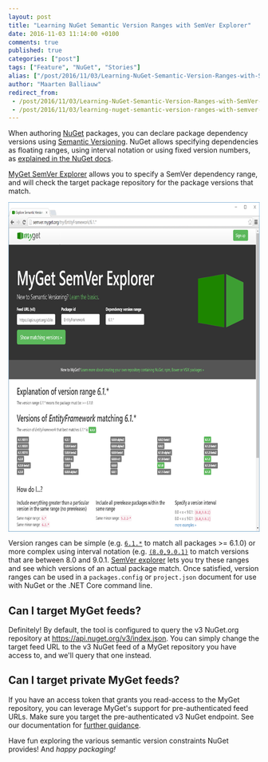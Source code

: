 ```yaml
---
layout: post
title: "Learning NuGet Semantic Version Ranges with SemVer Explorer"
date: 2016-11-03 11:14:00 +0100
comments: true
published: true
categories: ["post"]
tags: ["Feature", "NuGet", "Stories"]
alias: ["/post/2016/11/03/Learning-NuGet-Semantic-Version-Ranges-with-SemVer-Explorer.aspx", "/post/2016/11/03/learning-nuget-semantic-version-ranges-with-semver-explorer.aspx"]
author: "Maarten Balliauw"
redirect_from:
 - /post/2016/11/03/Learning-NuGet-Semantic-Version-Ranges-with-SemVer-Explorer.aspx.html
 - /post/2016/11/03/learning-nuget-semantic-version-ranges-with-semver-explorer.aspx.html
---
```


<p>When authoring <a href="https://www.nuget.org">NuGet</a> packages, you can declare package dependency versions using <a href="https://www.semver.org">Semantic Versioning</a>. NuGet allows specifying dependencies as floating ranges, using interval notation or using fixed version numbers, as <a href="http://docs.nuget.org/Create/Versioning">explained in the NuGet docs</a>.</p> <p><a href="http://semver.myget.org">MyGet SemVer Explorer</a> allows you to specify a SemVer dependency range, and will check the target package repository for the package versions that match. <p><a href="http://semver.myget.org"><img width="800" height="660" title="NuGet dependency range explorer" style="border: 0px currentColor; border-image: none; padding-top: 0px; padding-right: 0px; padding-left: 0px; margin-right: auto; margin-left: auto; float: none; display: block; background-image: none;" alt="NuGet dependency range explorer" src="/images/image_143.png" border="0"></a> <p>Version ranges can be simple (e.g. <a href="http://semver.myget.org/try/EntityFramework/6.1.*"><code>6.1.*</code></a> to match all packages &gt;= 6.1.0) or more complex using interval notation (e.g. <a href="http://semver.myget.org/try/Newtonsoft.Json/(8.0,9.0.1)"><code>(8.0,9.0.1)</code></a> to match versions that are between 8.0 and 9.0.1. <a href="http://semver.myget.org">SemVer explorer</a> lets you try these ranges and see which versions of an actual package match. Once satisfied, version ranges can be used in a <code>packages.config</code> or <code>project.json</code> document for use with NuGet or the .NET Core command line.  <h2>Can I target MyGet feeds?</h2> <p>Definitely! By default, the tool is configured to query the v3 NuGet.org repository at <a href="https://api.nuget.org/v3/index.json">https://api.nuget.org/v3/index.json</a>. You can simply change the target feed URL to the v3 NuGet feed of a MyGet repository you have access to, and we'll query that one instead.</p> <h2>Can I target private MyGet feeds?</h2> <p>If you have an access token that grants you read-access to the MyGet repository, you can leverage MyGet's support for pre-authenticated feed URLs. Make sure you target the pre-authenticated v3 NuGet endpoint. See our documentation for <a href="https://docs.myget.org/docs/reference/feed-endpoints">further guidance</a>. <p>Have fun exploring the various semantic version constraints NuGet provides! And <em>happy packaging!</em></p>



